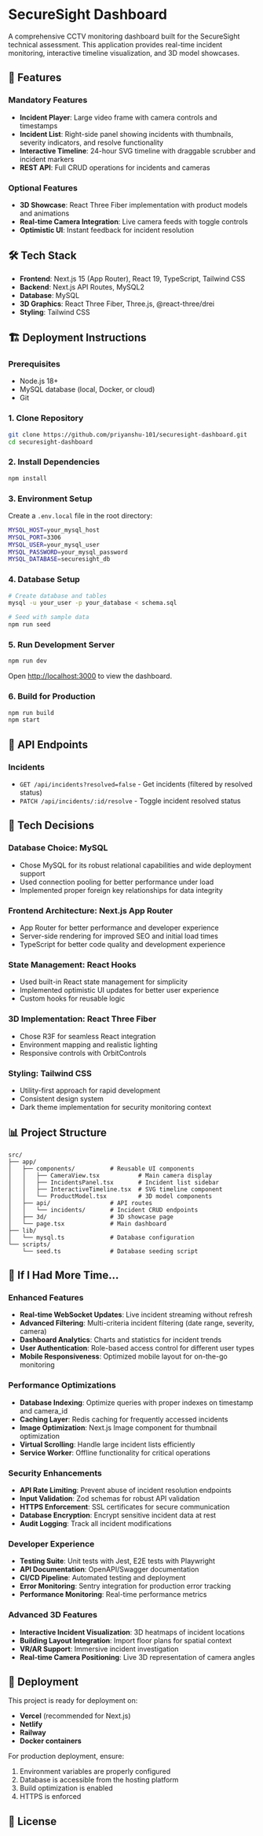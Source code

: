 # SecureSight Dashboard

A comprehensive CCTV monitoring dashboard built for the SecureSight technical assessment. This application provides real-time incident monitoring, interactive timeline visualization, and 3D model showcases.

## 🚀 Features

### **Mandatory Features**
- **Incident Player**: Large video frame with camera controls and timestamps
- **Incident List**: Right-side panel showing incidents with thumbnails, severity indicators, and resolve functionality
- **Interactive Timeline**: 24-hour SVG timeline with draggable scrubber and incident markers
- **REST API**: Full CRUD operations for incidents and cameras

### **Optional Features**
- **3D Showcase**: React Three Fiber implementation with product models and animations
- **Real-time Camera Integration**: Live camera feeds with toggle controls
- **Optimistic UI**: Instant feedback for incident resolution

## 🛠 Tech Stack

- **Frontend**: Next.js 15 (App Router), React 19, TypeScript, Tailwind CSS
- **Backend**: Next.js API Routes, MySQL2
- **Database**: MySQL
- **3D Graphics**: React Three Fiber, Three.js, @react-three/drei
- **Styling**: Tailwind CSS

## 🏗 Deployment Instructions

### Prerequisites
- Node.js 18+ 
- MySQL database (local, Docker, or cloud)
- Git

### 1. Clone Repository
```bash
git clone https://github.com/priyanshu-101/securesight-dashboard.git
cd securesight-dashboard
```

### 2. Install Dependencies
```bash
npm install
```

### 3. Environment Setup
Create a `.env.local` file in the root directory:
```bash
MYSQL_HOST=your_mysql_host
MYSQL_PORT=3306
MYSQL_USER=your_mysql_user
MYSQL_PASSWORD=your_mysql_password
MYSQL_DATABASE=securesight_db
```

### 4. Database Setup
```bash
# Create database and tables
mysql -u your_user -p your_database < schema.sql

# Seed with sample data
npm run seed
```

### 5. Run Development Server
```bash
npm run dev
```

Open [http://localhost:3000](http://localhost:3000) to view the dashboard.

### 6. Build for Production
```bash
npm run build
npm start
```

## 📡 API Endpoints

### Incidents
- `GET /api/incidents?resolved=false` - Get incidents (filtered by resolved status)
- `PATCH /api/incidents/:id/resolve` - Toggle incident resolved status

## 🎯 Tech Decisions

### **Database Choice: MySQL**
- Chose MySQL for its robust relational capabilities and wide deployment support
- Used connection pooling for better performance under load
- Implemented proper foreign key relationships for data integrity

### **Frontend Architecture: Next.js App Router**
- App Router for better performance and developer experience
- Server-side rendering for improved SEO and initial load times
- TypeScript for better code quality and development experience

### **State Management: React Hooks**
- Used built-in React state management for simplicity
- Implemented optimistic UI updates for better user experience
- Custom hooks for reusable logic

### **3D Implementation: React Three Fiber**
- Chose R3F for seamless React integration
- Environment mapping and realistic lighting
- Responsive controls with OrbitControls

### **Styling: Tailwind CSS**
- Utility-first approach for rapid development
- Consistent design system
- Dark theme implementation for security monitoring context

## 📊 Project Structure

```
src/
├── app/
│   ├── components/          # Reusable UI components
│   │   ├── CameraView.tsx           # Main camera display
│   │   ├── IncidentsPanel.tsx       # Incident list sidebar
│   │   ├── InteractiveTimeline.tsx  # SVG timeline component
│   │   └── ProductModel.tsx         # 3D model components
│   ├── api/                 # API routes
│   │   └── incidents/       # Incident CRUD endpoints
│   ├── 3d/                  # 3D showcase page
│   └── page.tsx             # Main dashboard
├── lib/
│   └── mysql.ts             # Database configuration
└── scripts/
    └── seed.ts              # Database seeding script
```

## 🔮 If I Had More Time...

### **Enhanced Features**
- **Real-time WebSocket Updates**: Live incident streaming without refresh
- **Advanced Filtering**: Multi-criteria incident filtering (date range, severity, camera)
- **Dashboard Analytics**: Charts and statistics for incident trends
- **User Authentication**: Role-based access control for different user types
- **Mobile Responsiveness**: Optimized mobile layout for on-the-go monitoring

### **Performance Optimizations**
- **Database Indexing**: Optimize queries with proper indexes on timestamp and camera_id
- **Caching Layer**: Redis caching for frequently accessed incidents
- **Image Optimization**: Next.js Image component for thumbnail optimization
- **Virtual Scrolling**: Handle large incident lists efficiently
- **Service Worker**: Offline functionality for critical operations

### **Security Enhancements**
- **API Rate Limiting**: Prevent abuse of incident resolution endpoints
- **Input Validation**: Zod schemas for robust API validation
- **HTTPS Enforcement**: SSL certificates for secure communication
- **Database Encryption**: Encrypt sensitive incident data at rest
- **Audit Logging**: Track all incident modifications

### **Developer Experience**
- **Testing Suite**: Unit tests with Jest, E2E tests with Playwright
- **API Documentation**: OpenAPI/Swagger documentation
- **CI/CD Pipeline**: Automated testing and deployment
- **Error Monitoring**: Sentry integration for production error tracking
- **Performance Monitoring**: Real-time performance metrics

### **Advanced 3D Features**
- **Interactive Incident Visualization**: 3D heatmaps of incident locations
- **Building Layout Integration**: Import floor plans for spatial context
- **VR/AR Support**: Immersive incident investigation
- **Real-time Camera Positioning**: Live 3D representation of camera angles

## 🚀 Deployment

This project is ready for deployment on:
- **Vercel** (recommended for Next.js)
- **Netlify**
- **Railway**
- **Docker containers**

For production deployment, ensure:
1. Environment variables are properly configured
2. Database is accessible from the hosting platform
3. Build optimization is enabled
4. HTTPS is enforced

## 📄 License


